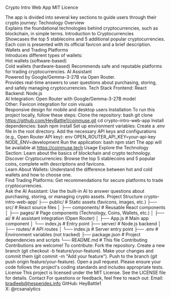 
Crypto Intro Web App
MIT Licence 
  
The app is divided into several key sections to guide users through their crypto journey:
Technology Overview  
Explains the foundational technologies behind cryptocurrencies, such as blockchain, in simple terms.
Introduction to Cryptocurrencies  
Showcases the top 5 stablecoins and 5 additional popular cryptocurrencies.  
Each coin is presented with its official favicon and a brief description.
Wallets and Trading Platforms  
Introduces different types of wallets:  
Hot wallets (software-based)  
Cold wallets (hardware-based)
Recommends safe and reputable platforms for trading cryptocurrencies.
AI Assistant  
Powered by Google/Gemma-3-27B via Open Router.  
Provides real-time answers to user questions about purchasing, storing, and safely managing cryptocurrencies.
Tech Stack
Frontend: React  
Backend: Node.js  
AI Integration: Open Router with Google/Gemma-3-27B model  
Other: 
Favicon integration for coin visuals  
Responsive design for mobile and desktop users
Installation
To run this project locally, follow these steps:
Clone the repository:
bash
git clone https://github.com/HeyBattle1/coinmuse.git
cd crypto-intro-web-app
Install dependencies:
bash
npm install
Set up environment variables:
Create a .env file in the root directory.
Add the necessary API keys and configurations (e.g., Open Router API key):
env
OPEN_ROUTER_API_KEY=your-api-key
NODE_ENV=development
Run the application:
bash
npm start
The app will be available at https://coinmuse.tech
Usage
Explore the Technology Section: Learn about the basics of blockchain and crypto technology.  
Discover Cryptocurrencies: Browse the top 5 stablecoins and 5 popular coins, complete with descriptions and favicons.  
Learn About Wallets: Understand the difference between hot and cold wallets and how to choose one.  
Find Trading Platforms: Get recommendations for secure platforms to trade cryptocurrencies.  
Ask the AI Assistant: Use the built-in AI to answer questions about purchasing, storing, or managing crypto assets.
Project Structure
crypto-intro-web-app/
├── public/                 # Static assets (favicons, images, etc.)
├── src/                    # React source files
│   ├── components/         # Reusable React components
│   ├── pages/              # Page components (Technology, Coins, Wallets, etc.)
│   ├── ai/                 # AI assistant integration (Open Router)
│   ├── App.js              # Main app component
│   └── index.js            # Entry point
├── server/                 # Node.js backend
│   ├── routes/             # API routes
│   └── index.js            # Server entry point
├── .env                    # Environment variables (not tracked)
├── package.json            # Project dependencies and scripts
└── README.md               # This file
Contributing
Contributions are welcome! To contribute:
Fork the repository.
Create a new branch (git checkout -b feature/your-feature).
Make your changes and commit them (git commit -m "Add your feature").
Push to the branch (git push origin feature/your-feature).
Open a pull request.
Please ensure your code follows the project's coding standards and includes appropriate tests.
License
This project is licensed under the MIT License. See the LICENSE file for details.
Contact
For questions or feedback, feel free to reach out:
Email: bradleeb@hesperides.info 
GitHub: HeyBattle1  
X: @rcsanalytics
